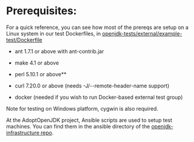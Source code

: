 <!--
Licensed under the Apache License, Version 2.0 (the "License");
you may not use this file except in compliance with the License.
You may obtain a copy of the License at

[1]https://www.apache.org/licenses/LICENSE-2.0

Unless required by applicable law or agreed to in writing, software
distributed under the License is distributed on an "AS IS" BASIS,
WITHOUT WARRANTIES OR CONDITIONS OF ANY KIND, either express or implied.
See the License for the specific language governing permissions and
-->

# Prerequisites:

For a quick reference, you can see how most of the prereqs are setup on a Linux system in our test Dockerfiles, in [openjdk-tests/external/example-test/Dockerfile](https://github.com/AdoptOpenJDK/openjdk-tests/blob/master/external/example-test/dockerfile/Dockerfile#L33)

  * ant 1.7.1 or above with ant-contrib.jar
  * make 4.1 or above
  * perl 5.10.1 or above** 
  * curl 7.20.0 or above (needs -J/--remote-header-name support)
  
  * docker (needed if you wish to run Docker-based external test group)

Note for testing on Windows platform, cygwin is also required.  

At the AdoptOpenJDK project, Ansible scripts are used to setup test machines.  You can find them in the ansible directory of the [openjdk-infrastructure repo](https://github.com/AdoptOpenJDK/openjdk-infrastructure).